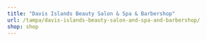 ```yaml
---
title: "Davis Islands Beauty Salon & Spa & Barbershop"
url: /tampa/davis-islands-beauty-salon-and-spa-and-barbershop/
shop: shop
---
```

